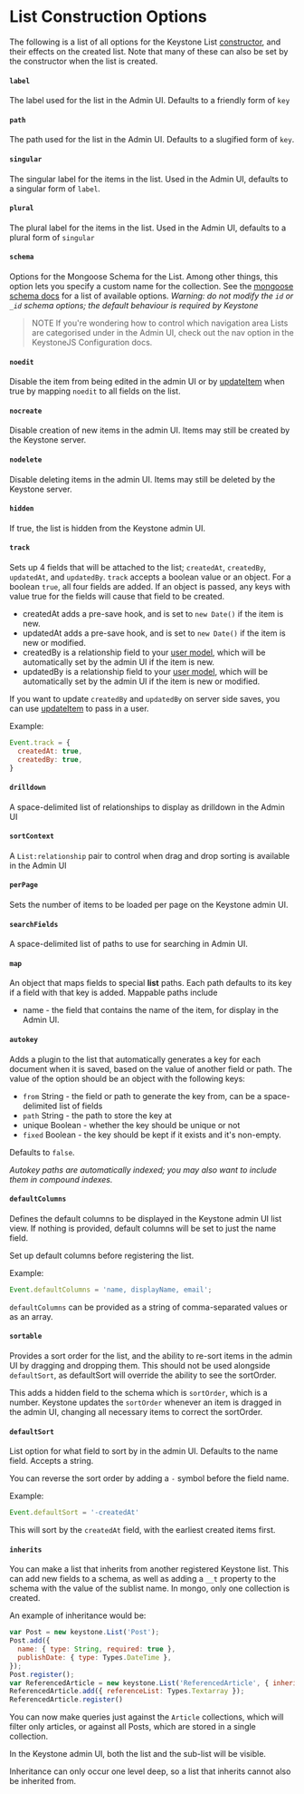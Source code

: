 # List Construction Options

The following is a list of all options for the Keystone List [constructor](/api/list), and their effects on the created list. Note that many of these can also be set by the constructor when the list is created.

<h4 data-primitive-type="String"><code>label</code></h4>

The label used for the list in the Admin UI. Defaults to a friendly form of `key`

<h4 data-primitive-type="String"><code>path</code></h4>

The path used for the list in the Admin UI. Defaults to a slugified form of `key`.

<h4 data-primitive-type="String"><code>singular</code></h4>

The singular label for the items in the list. Used in the Admin UI, defaults to a singular form of `label`.

<h4 data-primitive-type="String"><code>plural</code></h4>

The plural label for the items in the list. Used in the Admin UI, defaults to a plural form of `singular`

<h4 data-primitive-type="Object"><code>schema</code></h4>

Options for the Mongoose Schema for the List. Among other things, this option lets you specify a custom name for the collection. See the [mongoose schema docs](http://mongoosejs.com/docs/guide.html#options) for a list of available options.
*Warning: do not modify the `id` or `_id` schema options; the default behaviour is required by Keystone*

> NOTE If you're wondering how to control which navigation area Lists are categorised under in the Admin UI, check out the nav option in the KeystoneJS Configuration docs.

<h4 data-primitive-type="Boolean"><code>noedit</code></h4>

Disable the item from being edited in the admin UI or by [updateItem](/api/list/update-item) when true by mapping `noedit` to all fields on the list.

<h4 data-primitive-type="Boolean"><code>nocreate</code></h4>

Disable creation of new items in the admin UI. Items may still be created by the Keystone server.

<h4 data-primitive-type="Boolean"><code>nodelete</code></h4>

Disable deleting items in the admin UI. Items may still be deleted by the Keystone server.

<h4 data-primitive-type="Boolean"><code>hidden</code></h4>

If true, the list is hidden from the Keystone admin UI.

<h4 data-primitive-type="Mixed"><code>track</code></h4>

Sets up 4 fields that will be attached to the list; `createdAt`, `createdBy`, `updatedAt`, and `updatedBy`. `track` accepts a boolean value or an object. For a boolean `true`, all four fields are added. If an object is passed, any keys with value true for the fields will cause that field to be created.

* createdAt adds a pre-save hook, and is set to `new Date()` if the item is new.
* updatedAt adds a pre-save hook, and is set to `new Date()` if the item is new or modified.
* createdBy is a relationship field to your [user model](/documentation/configuration/user-model/#user-model), which will be automatically set by the admin UI if the item is new.
* updatedBy is a relationship field to your [user model](/documentation/configuration/user-model/#user-model), which will be automatically set by the admin UI if the item is new or modified.

If you want to update `createdBy` and `updatedBy` on server side saves, you can use [updateItem](/api/list/update-item) to pass in a user.

Example:
```javascript
Event.track = {
  createdAt: true,
  createdBy: true,
}
```

<h4 data-primitive-type="String"><code>drilldown</code></h4>

A space-delimited list of relationships to display as drilldown in the Admin UI

<h4 data-primitive-type="String"><code>sortContext</code></h4>

A `List:relationship` pair to control when drag and drop sorting is available in the Admin UI

<h4 data-primitive-type="Number"><code>perPage</code></h4>

Sets the number of items to be loaded per page on the Keystone admin UI.

<h4 data-primitive-type="String"><code>searchFields</code></h4>

A space-delimited list of paths to use for searching in Admin UI.

<h4 data-primitive-type="Object"><code>map</code></h4>

An object that maps fields to special **list** paths. Each path defaults to its key if a field with that key is added. Mappable paths include
- name - the field that contains the name of the item, for display in the Admin UI.

<h4 data-primitive-type="Object"><code>autokey</code></h4>

Adds a plugin to the list that automatically generates a key for each document when it is saved, based on the value of another field or path. The value of the option should be an object with the following keys:

- `from` String - the field or path to generate the key from, can be a space-delimited list of fields
- `path` String - the path to store the key at
- unique Boolean - whether the key should be unique or not
- `fixed` Boolean - the key should be kept if it exists and it's non-empty.

Defaults to `false`.

*Autokey paths are automatically indexed; you may also want to include them in compound indexes.*

<h4 data-primitive-type="Mixed"><code>defaultColumns</code></h4>

Defines the default columns to be displayed in the Keystone admin UI list view. If nothing is provided, default columns will be set to just the name field.

Set up default columns before registering the list.

Example:
```javascript
Event.defaultColumns = 'name, displayName, email';
```

`defaultColumns` can be provided as a string of comma-separated values or as an array.

<h4 data-primitive-type="Boolean"><code>sortable</code></h4>

Provides a sort order for the list, and the ability to re-sort items in the admin UI by dragging and dropping them. This should not be used alongside `defaultSort`, as defaultSort will override the ability to see the sortOrder.

This adds a hidden field to the schema which is `sortOrder`, which is a number. Keystone updates the `sortOrder` whenever an item is dragged in the admin UI, changing all necessary items to correct the sortOrder.

<h4 data-primitive-type="String"><code>defaultSort</code></h4>

List option for what field to sort by in the admin UI. Defaults to the name field. Accepts a string.

You can reverse the sort order by adding a `-` symbol before the field name.

Example:

```javascript
Event.defaultSort = '-createdAt'
```

This will sort by the `createdAt` field, with the earliest created items first.

<h4 data-primitive-type="List Schema"><code>inherits</code></h4>

You can make a list that inherits from another registered Keystone list. This can add new fields to a schema, as well as adding a `__t` property to the schema with the value of the sublist name. In mongo, only one collection is created.

An example of inheritance would be:

```javascript
var Post = new keystone.List('Post');
Post.add({
  name: { type: String, required: true },
  publishDate: { type: Types.DateTime },
});
Post.register();
var ReferencedArticle = new keystone.List('ReferencedArticle', { inherits: Post });
ReferencedArticle.add({ referenceList: Types.Textarray });
ReferencedArticle.register()
```

You can now make queries just against the `Article` collections, which will filter only articles, or against all Posts, which are stored in a single collection.

In the Keystone admin UI, both the list and the sub-list will be visible.

Inheritance can only occur one level deep, so a list that inherits cannot also be inherited from.
